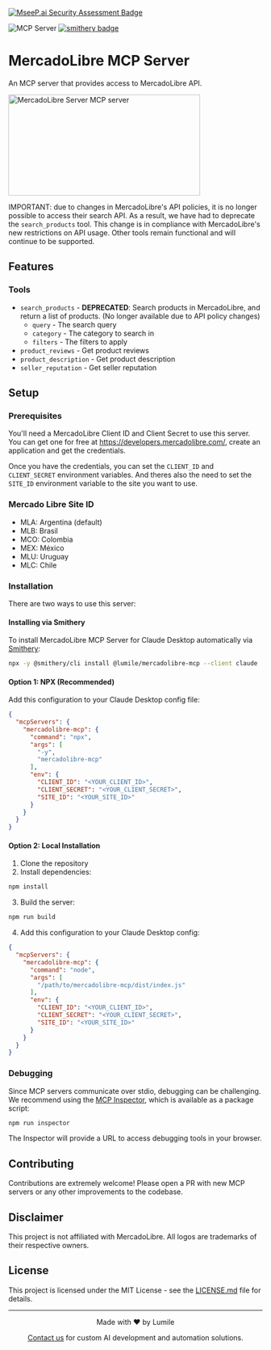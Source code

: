 [![MseeP.ai Security Assessment Badge](https://mseep.net/pr/lumile-mercadolibre-mcp-badge.png)](https://mseep.ai/app/lumile-mercadolibre-mcp)

![](https://badge.mcpx.dev?type=server 'MCP Server')
[![smithery badge](https://smithery.ai/badge/@lumile/mercadolibre-mcp)](https://smithery.ai/server/@lumile/mercadolibre-mcp)
# MercadoLibre MCP Server

An MCP server that provides access to MercadoLibre API.

<a href="https://glama.ai/mcp/servers/hgsefxwq4c"><img width="380" height="200" src="https://glama.ai/mcp/servers/hgsefxwq4c/badge" alt="MercadoLibre Server MCP server" /></a>

IMPORTANT: due to changes in MercadoLibre's API policies, it is no longer possible to access their search API. As a result, we have had to deprecate the `search_products` tool. This change is in compliance with MercadoLibre's new restrictions on API usage. Other tools remain functional and will continue to be supported.

## Features

### Tools
- `search_products` - **DEPRECATED**: Search products in MercadoLibre, and return a list of products. (No longer available due to API policy changes)
  - `query` - The search query
  - `category` - The category to search in
  - `filters` - The filters to apply
- `product_reviews` - Get product reviews
- `product_description` - Get product description
- `seller_reputation` - Get seller reputation

## Setup

### Prerequisites

You'll need a MercadoLibre Client ID and Client Secret to use this server.  You can get one for free at https://developers.mercadolibre.com/, create an application and get the credentials.

Once you have the credentials, you can set the `CLIENT_ID` and `CLIENT_SECRET` environment variables.  And theres also the need to set the `SITE_ID` environment variable to the site you want to use.

### Mercado Libre Site ID
- MLA: Argentina (default)
- MLB: Brasil
- MCO: Colombia
- MEX: México
- MLU: Uruguay
- MLC: Chile

### Installation

There are two ways to use this server:

#### Installing via Smithery

To install MercadoLibre MCP Server for Claude Desktop automatically via [Smithery](https://smithery.ai/server/@lumile/mercadolibre-mcp):

```bash
npx -y @smithery/cli install @lumile/mercadolibre-mcp --client claude
```

#### Option 1: NPX (Recommended)
Add this configuration to your Claude Desktop config file:

```json
{
  "mcpServers": {
    "mercadolibre-mcp": {
      "command": "npx",
      "args": [
        "-y",
        "mercadolibre-mcp"
      ],
      "env": {
        "CLIENT_ID": "<YOUR_CLIENT_ID>",
        "CLIENT_SECRET": "<YOUR_CLIENT_SECRET>",
        "SITE_ID": "<YOUR_SITE_ID>"
      }
    }
  }
}
```
#### Option 2: Local Installation
1. Clone the repository
2. Install dependencies:
```bash
npm install
```

3. Build the server:
```bash
npm run build
```

4. Add this configuration to your Claude Desktop config:
```json
{
  "mcpServers": {
    "mercadolibre-mcp": {
      "command": "node",
      "args": [
        "/path/to/mercadolibre-mcp/dist/index.js"
      ],
      "env": {
        "CLIENT_ID": "<YOUR_CLIENT_ID>",
        "CLIENT_SECRET": "<YOUR_CLIENT_SECRET>",
        "SITE_ID": "<YOUR_SITE_ID>"
      }
    }
  }
}
```

### Debugging

Since MCP servers communicate over stdio, debugging can be challenging. We recommend using the [MCP Inspector](https://github.com/modelcontextprotocol/inspector), which is available as a package script:

```bash
npm run inspector
```

The Inspector will provide a URL to access debugging tools in your browser.

## Contributing

Contributions are extremely welcome! Please open a PR with new MCP servers or any other improvements to the codebase.

## Disclaimer

This project is not affiliated with MercadoLibre. All logos are trademarks of their respective owners.

## License

This project is licensed under the MIT License - see the [LICENSE.md](LICENSE.md) file for details.

------

<p align="center">
Made with ❤️ by Lumile
</p>

<p align="center">
<a href="https://www.lumile.com.ar">Contact us</a> for custom AI development and automation solutions.
</p>
